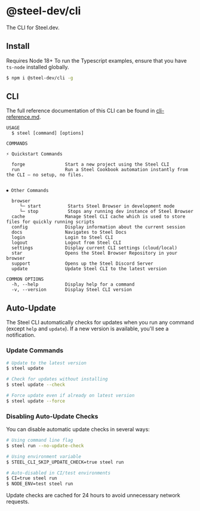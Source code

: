 # @steel-dev/cli

The CLI for Steel.dev.

## Install

Requires Node 18+
To run the Typescript examples, ensure that you have `ts-node` installed globally.

```bash
$ npm i @steel-dev/cli -g
```

## CLI

The full reference documentation of this CLI can be found in [cli-reference.md](docs/cli-reference.md).

```
USAGE
  $ steel [command] [options]

COMMANDS

⚡ Quickstart Commands

  forge               Start a new project using the Steel CLI
  run                 Run a Steel Cookbook automation instantly from the CLI — no setup, no files.


⏺︎ Other Commands

  browser
     └─ start          Starts Steel Browser in development mode
     └─ stop           Stops any running dev instance of Steel Browser
  cache               Manage Steel CLI cache which is used to store files for quickly running scripts
  config              Display information about the current session
  docs                Navigates to Steel Docs
  login               Login to Steel CLI
  logout              Logout from Steel CLI
  settings            Display current CLI settings (cloud/local)
  star                Opens the Steel Browser Repository in your browser
  support             Opens up the Steel Discord Server
  update              Update Steel CLI to the latest version

COMMON OPTIONS
  -h, --help          Display help for a command
  -v, --version       Display Steel CLI version
```

## Auto-Update

The Steel CLI automatically checks for updates when you run any command (except `help` and `update`). If a new version is available, you'll see a notification.

### Update Commands

```bash
# Update to the latest version
$ steel update

# Check for updates without installing
$ steel update --check

# Force update even if already on latest version
$ steel update --force
```

### Disabling Auto-Update Checks

You can disable automatic update checks in several ways:

```bash
# Using command line flag
$ steel run --no-update-check

# Using environment variable
$ STEEL_CLI_SKIP_UPDATE_CHECK=true steel run

# Auto-disabled in CI/test environments
$ CI=true steel run
$ NODE_ENV=test steel run
```

Update checks are cached for 24 hours to avoid unnecessary network requests.
